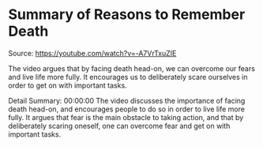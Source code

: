 # Summary of Reasons to Remember Death

Source: https://youtube.com/watch?v=-A7VrTxuZIE

The video argues that by facing death head-on, we can overcome our fears and live life more fully. It encourages us to deliberately scare ourselves in order to get on with important tasks.

Detail Summary: 
00:00:00
The video discusses the importance of facing death head-on, and encourages people to do so in order to live life more fully. It argues that fear is the main obstacle to taking action, and that by deliberately scaring oneself, one can overcome fear and get on with important tasks.

